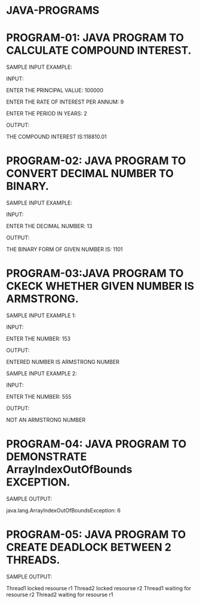 # JAVA-PROGRAMS



# PROGRAM-01: JAVA PROGRAM TO CALCULATE COMPOUND INTEREST.


SAMPLE INPUT EXAMPLE:


INPUT:

ENTER THE PRINCIPAL VALUE:
100000

ENTER THE RATE OF INTEREST PER ANNUM:
9

ENTER THE PERIOD IN YEARS:
2

OUTPUT:

THE COMPOUND INTEREST IS:118810.01


# PROGRAM-02: JAVA PROGRAM TO CONVERT DECIMAL NUMBER TO BINARY.

SAMPLE INPUT EXAMPLE:

INPUT:


ENTER THE DECIMAL NUMBER: 13

OUTPUT:

THE BINARY FORM OF GIVEN NUMBER IS: 1101



# PROGRAM-03:JAVA PROGRAM TO CKECK WHETHER GIVEN NUMBER IS ARMSTRONG.


SAMPLE INPUT EXAMPLE  1:

INPUT:

ENTER THE NUMBER: 153

OUTPUT:

ENTERED NUMBER IS ARMSTRONG NUMBER


SAMPLE INPUT EXAMPLE  2:

INPUT:

ENTER THE NUMBER: 555

OUTPUT:

NOT AN ARMSTRONG NUMBER




# PROGRAM-04: JAVA PROGRAM TO DEMONSTRATE ArrayIndexOutOfBounds EXCEPTION.


SAMPLE OUTPUT:

java.lang.ArrayIndexOutOfBoundsException: 6


# PROGRAM-05: JAVA PROGRAM TO CREATE DEADLOCK BETWEEN 2 THREADS.

SAMPLE OUTPUT:

Thread1 locked resourse r1
Thread2 locked resourse r2
Thread1 waiting for resourse r2
Thread2 waiting for resourse r1







